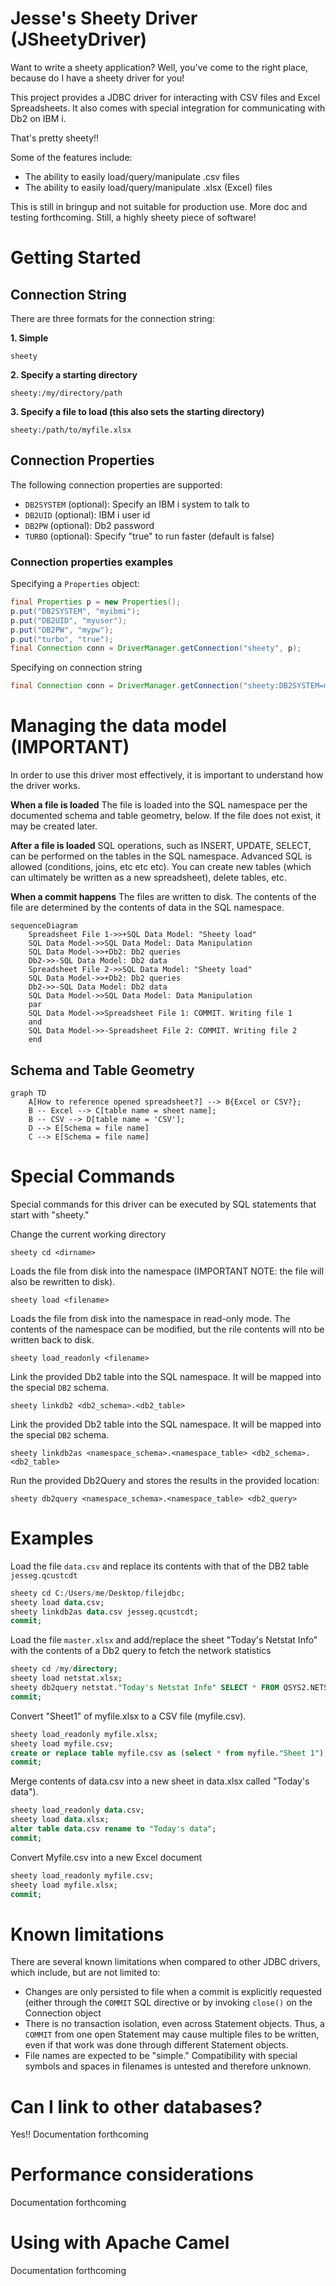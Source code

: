 # Jesse's Sheety Driver (JSheetyDriver)

Want to write a sheety application? Well, you've come to the right place, because do I have a 
sheety driver for you! 

This project provides a JDBC driver for interacting with CSV files and Excel Spreadsheets. It also comes with special
integration for communicating with Db2 on IBM i. 

That's pretty sheety!!

Some of the features include:
- The ability to easily load/query/manipulate .csv files
- The ability to easily load/query/manipulate .xlsx (Excel) files

This is still in bringup and not suitable for production use. More doc and testing forthcoming.
Still, a highly sheety piece of software!

# Getting Started

## Connection String

There are three formats for the connection string:

**1. Simple**
```
sheety
```

**2. Specify a starting directory**
```
sheety:/my/directory/path
```

**3. Specify a file to load (this also sets the starting directory)**
```
sheety:/path/to/myfile.xlsx
```


## Connection Properties

The following connection properties are supported:
- `DB2SYSTEM` (optional): Specify an IBM i system to talk to
- `DB2UID` (optional): IBM i user id
- `DB2PW` (optional): Db2 password
- `TURBO` (optional): Specify "true" to run faster (default is false)

### Connection properties examples

Specifying a `Properties` object:

```java
final Properties p = new Properties();
p.put("DB2SYSTEM", "myibmi");
p.put("DB2UID", "myuser");
p.put("DB2PW", "mypw");
p.put("turbo", "true");
final Connection conn = DriverManager.getConnection("sheety", p);
```

Specifying on connection string

```java
final Connection conn = DriverManager.getConnection("sheety:DB2SYSTEM=myibmi;DB2UID=myuser;DB2PW=mypw;turbo=true");
```         

# Managing the data model (IMPORTANT)

In order to use this driver most effectively, it is important to understand how the driver works.

**When a file is loaded** 
The file is loaded into the SQL namespace per the documented schema and table geometry, below. If the file does
not exist, it may be created later.

**After a file is loaded**
SQL operations, such as INSERT, UPDATE, SELECT, can be performed on the tables in the SQL namespace. Advanced SQL is
allowed (conditions, joins, etc etc etc). You can create new tables (which can ultimately be written as a new
spreadsheet), delete tables, etc.

**When a commit happens**
The files are written to disk. The contents of the file are determined by the contents of data in the SQL namespace.

```mermaid
sequenceDiagram
    Spreadsheet File 1->>+SQL Data Model: "Sheety load"
    SQL Data Model->>SQL Data Model: Data Manipulation
    SQL Data Model->>+Db2: Db2 queries
    Db2->>-SQL Data Model: Db2 data
    Spreadsheet File 2->>SQL Data Model: "Sheety load"
    SQL Data Model->>+Db2: Db2 queries
    Db2->>-SQL Data Model: Db2 data
    SQL Data Model->>SQL Data Model: Data Manipulation
    par
    SQL Data Model->>Spreadsheet File 1: COMMIT. Writing file 1
    and
    SQL Data Model->>-Spreadsheet File 2: COMMIT. Writing file 2
    end
```

## Schema and Table Geometry

```mermaid
graph TD
    A[How to reference opened spreadsheet?] --> B{Excel or CSV?};
    B -- Excel --> C[table name = sheet name];
    B -- CSV --> D[table name = 'CSV'];
    D --> E[Schema = file name]
    C --> E[Schema = file name]
```



# Special Commands

Special commands for this driver can be executed by SQL statements that start with "sheety." 

Change the current working directory
```
sheety cd <dirname>
```

Loads the file from disk into the namespace (IMPORTANT NOTE: the file will also be rewritten to disk).
```
sheety load <filename>
```

Loads the file from disk into the namespace in read-only mode. The contents of the namespace can be modified, but
the rile contents will nto be written back to disk.
```
sheety load_readonly <filename>
```

Link the provided Db2 table into the SQL namespace. It will be mapped into the special `DB2` schema. 
```
sheety linkdb2 <db2_schema>.<db2_table>
```

Link the provided Db2 table into the SQL namespace. It will be mapped into the special `DB2` schema. 
```
sheety linkdb2as <namespace_schema>.<namespace_table> <db2_schema>.<db2_table>
```

Run the provided Db2Query and stores the results in the provided location:
```
sheety db2query <namespace_schema>.<namespace_table> <db2_query>
```

# Examples

Load the file `data.csv` and replace its contents with that of the DB2 table `jesseg.qcustcdt`
```sql
sheety cd C:/Users/me/Desktop/filejdbc;
sheety load data.csv;
sheety linkdb2as data.csv jesseg.qcustcdt;
commit;
```

Load the file `master.xlsx` and add/replace the sheet "Today's Netstat Info" with the contents of a Db2 query
to fetch the network statistics
```sql
sheety cd /my/directory;
sheety load netstat.xlsx;
sheety db2query netstat."Today's Netstat Info" SELECT * FROM QSYS2.NETSTAT_INFO;
commit;
```

Convert "Sheet1" of myfile.xlsx to a CSV file (myfile.csv).
```sql
sheety load_readonly myfile.xlsx;
sheety load myfile.csv;
create or replace table myfile.csv as (select * from myfile."Sheet 1");
commit;
```


Merge contents of data.csv into a new sheet in data.xlsx called "Today's data").
```sql
sheety load_readonly data.csv;
sheety load data.xlsx;
alter table data.csv rename to "Today's data";
commit;
```

Convert Myfile.csv into a new Excel document
```sql
sheety load_readonly myfile.csv;
sheety load myfile.xlsx;
commit;
```

# Known limitations

There are several known limitations when compared to other JDBC drivers, which include, but are not limited to:
- Changes are only persisted to file when a commit is explicitly requested (either through the `COMMIT` SQL 
directive or by invoking `close()` on the Connection object
- There is no transaction isolation, even across Statement objects. Thus, a `COMMIT` from one open Statement
may cause multiple files to be written, even if that work was done through different Statement objects. 
- File names are expected to be "simple." Compatibility with special symbols and spaces in filenames is untested
and therefore unknown.

# Can I link to other databases?

Yes!! Documentation forthcoming

# Performance considerations

Documentation forthcoming

# Using with Apache Camel

Documentation forthcoming
